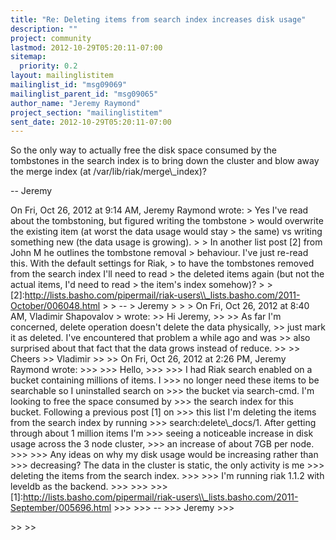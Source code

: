 ```yaml
---
title: "Re: Deleting items from search index increases disk usage"
description: ""
project: community
lastmod: 2012-10-29T05:20:11-07:00
sitemap:
  priority: 0.2
layout: mailinglistitem
mailinglist_id: "msg09069"
mailinglist_parent_id: "msg09065"
author_name: "Jeremy Raymond"
project_section: "mailinglistitem"
sent_date: 2012-10-29T05:20:11-07:00
---
```



So the only way to actually free the disk space consumed by the
tombstones in the search index is to bring down the cluster and blow
away the merge index (at /var/lib/riak/merge\\_index)?

--
Jeremy


On Fri, Oct 26, 2012 at 9:14 AM, Jeremy Raymond  wrote:
&gt; Yes I've read about the tombstoning, but figured writing the tombstone
&gt; would overwrite the existing item (at worst the data usage would stay
&gt; the same) vs writing something new (the data usage is growing).
&gt;
&gt; In another list post [2] from John M he outlines the tombstone removal
&gt; behaviour. I've just re-read this. With the default settings for Riak,
&gt; to have the tombstones removed from the search index I'll need to read
&gt; the deleted items again (but not the actual items, I'd need to read
&gt; the item's index somehow)?
&gt;
&gt; [2]:http://lists.basho.com/pipermail/riak-users\\_lists.basho.com/2011-October/006048.html
&gt;
&gt; --
&gt; Jeremy
&gt;
&gt;
&gt; On Fri, Oct 26, 2012 at 8:40 AM, Vladimir Shapovalov
&gt;  wrote:
&gt;&gt; Hi Jeremy,
&gt;&gt;
&gt;&gt; As far I'm concerned, delete operation doesn't delete the data physically,
&gt;&gt; just mark it as deleted. I've encountered that problem a while ago and was
&gt;&gt; also surprised about that fact that the data grows instead of reduce.
&gt;&gt;
&gt;&gt; Cheers
&gt;&gt; Vladimir
&gt;&gt;
&gt;&gt; On Fri, Oct 26, 2012 at 2:26 PM, Jeremy Raymond  wrote:
&gt;&gt;&gt;
&gt;&gt;&gt; Hello,
&gt;&gt;&gt;
&gt;&gt;&gt; I had Riak search enabled on a bucket containing millions of items. I
&gt;&gt;&gt; no longer need these items to be searchable so I uninstalled search on
&gt;&gt;&gt; the bucket via search-cmd. I'm looking to free the space consumed by
&gt;&gt;&gt; the search index for this bucket. Following a previous post [1] on
&gt;&gt;&gt; this list I'm deleting the items from the search index by running
&gt;&gt;&gt; search:delete\\_docs/1. After getting through about 1 million items I'm
&gt;&gt;&gt; seeing a noticeable increase in disk usage across the 3 node cluster,
&gt;&gt;&gt; an increase of about 7GB per node.
&gt;&gt;&gt;
&gt;&gt;&gt; Any ideas on why my disk usage would be increasing rather than
&gt;&gt;&gt; decreasing? The data in the cluster is static, the only activity is me
&gt;&gt;&gt; deleting the items from the search index.
&gt;&gt;&gt;
&gt;&gt;&gt; I'm running riak 1.1.2 with leveldb as the backend.
&gt;&gt;&gt;
&gt;&gt;&gt;
&gt;&gt;&gt; [1]:http://lists.basho.com/pipermail/riak-users\\_lists.basho.com/2011-September/005696.html
&gt;&gt;&gt;
&gt;&gt;&gt; --
&gt;&gt;&gt; Jeremy
&gt;&gt;&gt;

&gt;&gt;
&gt;&gt;

